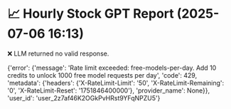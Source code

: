 # 📈 Hourly Stock GPT Report (2025-07-06 16:13)

❌ LLM returned no valid response.

{'error': {'message': 'Rate limit exceeded: free-models-per-day. Add 10 credits to unlock 1000 free model requests per day', 'code': 429, 'metadata': {'headers': {'X-RateLimit-Limit': '50', 'X-RateLimit-Remaining': '0', 'X-RateLimit-Reset': '1751846400000'}, 'provider_name': None}}, 'user_id': 'user_2z7af46K2OGkPvHRst9YFqNPZU5'}